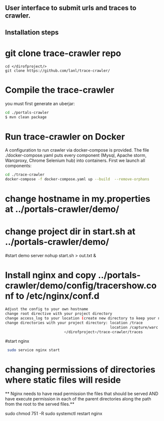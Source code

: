 ## User interface to submit urls and traces to crawler.
## Installation steps
# git clone trace-crawler repo
```
cd </dirofproject/>
git clone https://github.com/lanl/trace-crawler/
```
# Compile the trace-crawler

 you must first generate an uberjar:

``` sh
cd ./portals-crawler
$ mvn clean package
```  
# Run trace-crawler  on Docker
A configuration to run crawler via docker-compose is provided. 
The file ./docker-compose.yaml puts every component (Mysql, Apache storm, Warcproxy, Chrome Selenium hub) into  containers.
First we launch all components:

``` sh
cd ./trace-crawler
docker-compose -f docker-compose.yaml up --build  --remove-orphans
```
# change hostname in my.properties at ../portals-crawler/demo/
# change project dir in start.sh at ../portals-crawler/demo/

#start demo server
nohup start.sh > out.txt &

# Install nginx and copy ../portals-crawler/demo/config/tracershow.conf to /etc/nginx/conf.d
``` sh
Adjust the config to your own hostname
change root directive with your project directory
change access_log to your location (create new directory to keep your nginx logs) 
change directories with your project directory: location /trace 
                                                location /capture/warc 
                           </dirofproject>/trace-crawler/traces
```
#start nginx
``` sh
 sudo service nginx start
```
# changing permissions of directories where static files will reside
** Nginx needs to have read permission the files that should be served AND have execute permission in each of the parent directories along the path from the root to the served files.**

sudo chmod 751 -R  <dirofproject>
sudo systemctl restart nginx




 
